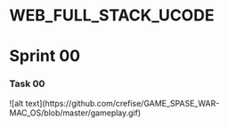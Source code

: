 # WEB_FULL_STACK_UCODE
<h1>Sprint 00</h1>
<h3>Task 00</h3>
<a></a>
 ![alt text](https://github.com/crefise/GAME_SPASE_WAR-MAC_OS/blob/master/gameplay.gif)


